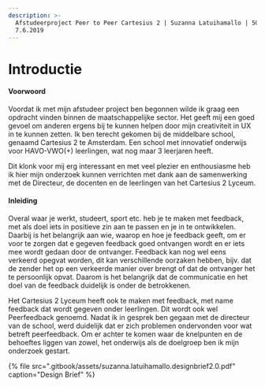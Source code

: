 ```yaml
---
description: >-
  Afstudeerproject Peer to Peer Cartesius 2 | Suzanna Latuihamallo | 500629375 |
  7.6.2019
---
```


# Introductie

#### Voorwoord

Voordat ik met mijn afstudeer project ben begonnen wilde ik graag een opdracht vinden binnen de maatschappelijke sector. Het geeft mij een goed gevoel om anderen ergens bij te kunnen helpen door mijn creativiteit in UX in te kunnen zetten. Ik ben terecht gekomen bij de middelbare school, genaamd Cartesius 2 te Amsterdam. Een school met innovatief onderwijs voor HAVO-VWO\(+\) leerlingen, wat nog maar 3 leerjaren heeft. 

Dit klonk voor mij erg interessant en met veel plezier en enthousiasme heb ik hier mijn onderzoek kunnen verrichten met dank aan de samenwerking met de Directeur, de docenten en de leerlingen van het Cartesius 2 Lyceum.   


#### Inleiding

Overal waar je werkt, studeert, sport etc. heb je te maken met feedback, met als doel iets in positieve zin aan te passen en je in te ontwikkelen. Daarbij is het belangrijk aan wie, waarop en hoe je feedback geeft, om er voor te zorgen dat e gegeven feedback goed ontvangen wordt en er iets mee wordt gedaan door de ontvanger. Feedback kan nog wel eens verkeerd opegvat worden, dit kan verschillende oorzaken hebben, bijv. dat de zender het op een verkeerde manier over brengt of dat de ontvanger het te persoonlijk opvat. Daarom is het belangrijk dat de communicatie en het doel van de feedback duidelijk is onder de betrokkenen. 

Het Cartesius 2 Lyceum heeft ook te maken met feedback, met name feedback dat wordt gegeven onder leerlingen. Dit wordt ook wel Peerfeedback genoemd. Nadat ik in gesprek ben gegaan met de directeur van de school, werd duidelijk dat er zich problemen ondervonden voor wat betreft peerfeedback. Om er achter te komen waar de knelpunten en de behoeftes liggen van zowel, het onderwijs als de doelgroep ben ik mijn onderzoek gestart. 



{% file src=".gitbook/assets/suzanna.latuihamallo.designbrief2.0.pdf" caption="Design Brief" %}


